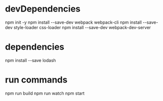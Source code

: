 


# devDependencies
npm init -y
npm install --save-dev webpack webpack-cli 
npm install --save-dev style-loader css-loader
npm install --save-dev webpack-dev-server




# dependencies
npm install --save lodash

# run commands
npm run build
npm run watch
npm start




